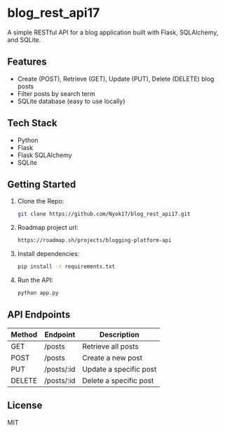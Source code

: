# blog_rest_api17

A simple RESTful API for a blog application built with Flask, SQLAlchemy, and SQLite.

## Features
- Create (POST), Retrieve (GET), Update (PUT), Delete (DELETE) blog posts
- Filter posts by search term
- SQLite database (easy to use locally)

## Tech Stack
- Python
- Flask
- Flask SQLAlchemy
- SQLite

## Getting Started
1. Clone the Repo:
    ```bash
    git clone https://github.com/Nyok17/blog_rest_api17.git
    ```
2. Roadmap project url:
   ```bash
   https://roadmap.sh/projects/blogging-platform-api
   ```

3. Install dependencies:
    ```bash
    pip install -r requirements.txt
    ```

4. Run the API:
    ```bash
    python app.py
    ```

## API Endpoints
| Method | Endpoint   | Description                |
|--------|------------|----------------------------|
| GET    | /posts     | Retrieve all posts         |
| POST   | /posts     | Create a new post          |
| PUT    | /posts/:id | Update a specific post     |
| DELETE | /posts/:id | Delete a specific post     |

## License
MIT

